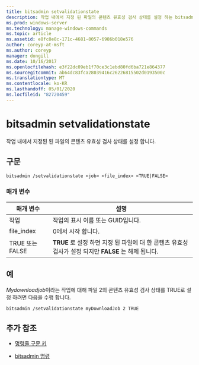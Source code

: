 ```yaml
---
title: bitsadmin setvalidationstate
description: 작업 내에서 지정 된 파일의 콘텐츠 유효성 검사 상태를 설정 하는 bitsadmin setvalidationstate 명령에 대 한 참조 항목입니다.
ms.prod: windows-server
ms.technology: manage-windows-commands
ms.topic: article
ms.assetid: e8fc8e8c-171c-4681-8057-6986b018e576
author: coreyp-at-msft
ms.author: coreyp
manager: dongill
ms.date: 10/16/2017
ms.openlocfilehash: e3f22dc09eb1f70ce3c1ebd80fd6ba721e864377
ms.sourcegitcommit: ab64dc83fca28039416c26226815502d0193500c
ms.translationtype: MT
ms.contentlocale: ko-KR
ms.lasthandoff: 05/01/2020
ms.locfileid: "82720459"
---
```

# <a name="bitsadmin-setvalidationstate"></a>bitsadmin setvalidationstate

작업 내에서 지정된 된 파일의 콘텐츠 유효성 검사 상태를 설정 합니다.

## <a name="syntax"></a>구문

```
bitsadmin /setvalidationstate <job> <file_index> <TRUE|FALSE>
```

### <a name="parameters"></a>매개 변수

| 매개 변수 | 설명 |
| --------- | ---------- |
| 작업 | 작업의 표시 이름 또는 GUID입니다. |
| file_index | 0에서 시작 합니다. |
| TRUE 또는 FALSE | **TRUE** 로 설정 하면 지정 된 파일에 대 한 콘텐츠 유효성 검사가 설정 되지만 **FALSE** 는 해제 됩니다. |

## <a name="examples"></a>예

*Mydownloadjob*이라는 작업에 대해 파일 2의 콘텐츠 유효성 검사 상태를 TRUE로 설정 하려면 다음을 수행 합니다.

```
bitsadmin /setvalidationstate myDownloadJob 2 TRUE
```

## <a name="additional-references"></a>추가 참조

- [명령줄 구문 키](command-line-syntax-key.md)

- [bitsadmin 명령](bitsadmin.md)
